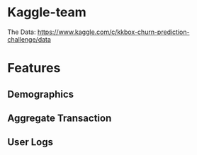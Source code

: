 # Kaggle-team

The Data:
https://www.kaggle.com/c/kkbox-churn-prediction-challenge/data


# Features

## Demographics

## Aggregate Transaction

## User Logs
